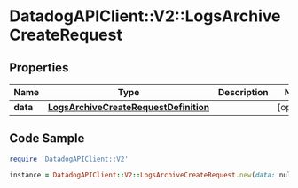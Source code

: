 # DatadogAPIClient::V2::LogsArchiveCreateRequest

## Properties

Name | Type | Description | Notes
------------ | ------------- | ------------- | -------------
**data** | [**LogsArchiveCreateRequestDefinition**](LogsArchiveCreateRequestDefinition.md) |  | [optional] 

## Code Sample

```ruby
require 'DatadogAPIClient::V2'

instance = DatadogAPIClient::V2::LogsArchiveCreateRequest.new(data: null)
```


